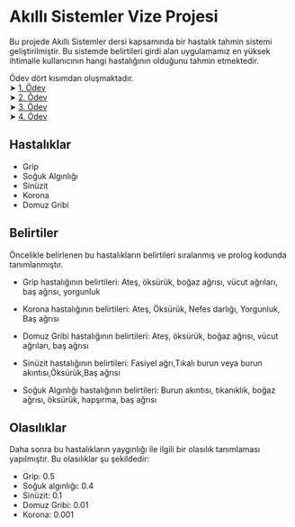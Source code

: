 # Akıllı Sistemler Vize Projesi

Bu projede Akıllı Sistemler dersi kapsamında bir hastalık tahmin sistemi geliştirilmiştir. Bu sistemde belirtileri girdi alan uygulamamız en yüksek ihtimalle kullanıcının hangi hastalığının olduğunu tahmin etmektedir. 

Ödev dört kısımdan oluşmaktadır.    
➤ [1. Ödev](./Proje)    
➤ [2. Ödev](url)    
➤ [3. Ödev](url)    
➤ [4. Ödev](url)    

## Hastalıklar 

- Grip
- Soğuk Algınlığı
- Sinüzit
- Korona
- Domuz Gribi

## Belirtiler

Öncelikle belirlenen bu hastalıkların belirtileri sıralanmış ve prolog kodunda tanımlanmıştır.

- Grip hastalığının belirtileri: Ateş, öksürük, boğaz ağrısı, vücut ağrıları, baş ağrısı, yorgunluk

- Korona hastalığının belirtileri: Ateş, Öksürük, Nefes darlığı, Yorgunluk, Baş ağrısı

- Domuz Gribi hastalığının belirtileri: Ateş, öksürük, boğaz ağrısı, vücut ağrıları, baş ağrısı

- Sinüzit hastalığının belirtileri: Fasiyel ağrı,Tıkalı burun veya burun akıntısı,Öksürük,Baş ağrısı

- Soğuk Algınlığı hastalığının belirtileri: Burun akıntısı, tıkanıklık, boğaz ağrısı, öksürük, hapşırma, baş ağrısı

## Olasılıklar

Daha sonra bu hastalıkların yaygınlığı ile ilgili bir olasılık tanımlaması yapılmıştır. Bu olasılıklar şu şekildedir:
- Grip: 0.5
- Soğuk algınlığı: 0.4
- Sinüzit: 0.1
- Domuz Gribi: 0.01
- Korona: 0.001


